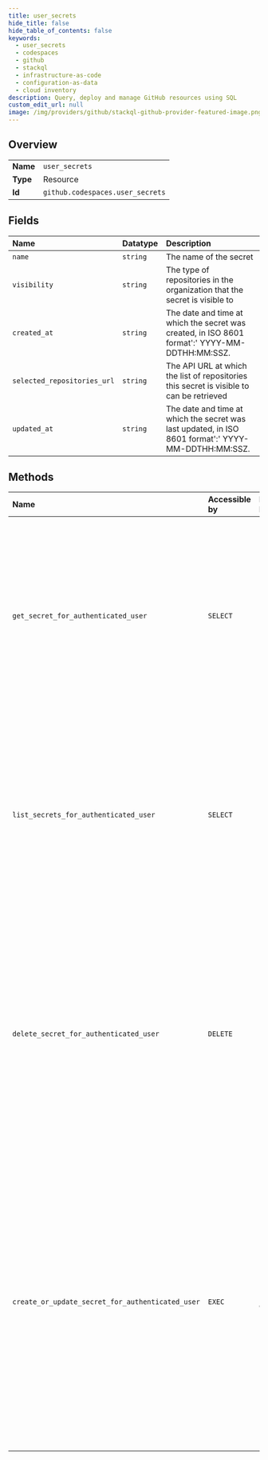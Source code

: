 ```yaml
---
title: user_secrets
hide_title: false
hide_table_of_contents: false
keywords:
  - user_secrets
  - codespaces
  - github    
  - stackql
  - infrastructure-as-code
  - configuration-as-data
  - cloud inventory
description: Query, deploy and manage GitHub resources using SQL
custom_edit_url: null
image: /img/providers/github/stackql-github-provider-featured-image.png
---
```

  
    

## Overview
<table><tbody>
<tr><td><b>Name</b></td><td><code>user_secrets</code></td></tr>
<tr><td><b>Type</b></td><td>Resource</td></tr>
<tr><td><b>Id</b></td><td><code>github.codespaces.user_secrets</code></td></tr>
</tbody></table>

## Fields
| Name | Datatype | Description |
|:-----|:---------|:------------|
| `name` | `string` | The name of the secret |
| `visibility` | `string` | The type of repositories in the organization that the secret is visible to |
| `created_at` | `string` | The date and time at which the secret was created, in ISO 8601 format':' YYYY-MM-DDTHH:MM:SSZ. |
| `selected_repositories_url` | `string` | The API URL at which the list of repositories this secret is visible to can be retrieved |
| `updated_at` | `string` | The date and time at which the secret was last updated, in ISO 8601 format':' YYYY-MM-DDTHH:MM:SSZ. |
## Methods
| Name | Accessible by | Required Params | Description |
|:-----|:--------------|:----------------|:------------|
| `get_secret_for_authenticated_user` | `SELECT` | `secret_name` | Gets a secret available to a user's codespaces without revealing its encrypted value.<br /><br />You must authenticate using an access token with the `codespace` or `codespace:secrets` scope to use this endpoint. User must have Codespaces access to use this endpoint.<br /><br />GitHub Apps must have read access to the `codespaces_user_secrets` user permission to use this endpoint. |
| `list_secrets_for_authenticated_user` | `SELECT` |  | Lists all secrets available for a user's Codespaces without revealing their<br />encrypted values.<br /><br />You must authenticate using an access token with the `codespace` or `codespace:secrets` scope to use this endpoint. User must have Codespaces access to use this endpoint.<br /><br />GitHub Apps must have read access to the `codespaces_user_secrets` user permission to use this endpoint. |
| `delete_secret_for_authenticated_user` | `DELETE` | `secret_name` | Deletes a secret from a user's codespaces using the secret name. Deleting the secret will remove access from all codespaces that were allowed to access the secret.<br /><br />You must authenticate using an access token with the `codespace` or `codespace:secrets` scope to use this endpoint. User must have Codespaces access to use this endpoint.<br /><br />GitHub Apps must have write access to the `codespaces_user_secrets` user permission to use this endpoint. |
| `create_or_update_secret_for_authenticated_user` | `EXEC` | `secret_name, data__key_id` | Creates or updates a secret for a user's codespace with an encrypted value. Encrypt your secret using<br />[LibSodium](https://libsodium.gitbook.io/doc/bindings_for_other_languages). For more information, see "[Encrypting secrets for the REST API](https://docs.github.com/rest/guides/encrypting-secrets-for-the-rest-api)."<br /><br />You must authenticate using an access token with the `codespace` or `codespace:secrets` scope to use this endpoint. User must also have Codespaces access to use this endpoint.<br /><br />GitHub Apps must have write access to the `codespaces_user_secrets` user permission and `codespaces_secrets` repository permission on all referenced repositories to use this endpoint. |
